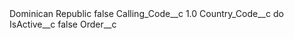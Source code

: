 <?xml version="1.0" encoding="UTF-8"?>
<CustomMetadata xmlns="http://soap.sforce.com/2006/04/metadata" xmlns:xsi="http://www.w3.org/2001/XMLSchema-instance" xmlns:xsd="http://www.w3.org/2001/XMLSchema">
    <label>Dominican Republic</label>
    <protected>false</protected>
    <values>
        <field>Calling_Code__c</field>
        <value xsi:type="xsd:double">1.0</value>
    </values>
    <values>
        <field>Country_Code__c</field>
        <value xsi:type="xsd:string">do</value>
    </values>
    <values>
        <field>IsActive__c</field>
        <value xsi:type="xsd:boolean">false</value>
    </values>
    <values>
        <field>Order__c</field>
        <value xsi:nil="true"/>
    </values>
</CustomMetadata>
